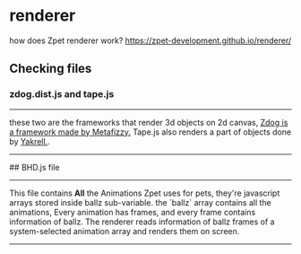 # renderer
how does Zpet renderer work?
https://zpet-development.github.io/renderer/

## Checking files
### zdog.dist.js and tape.js
<hr>
these two are the frameworks that render 3d objects on 2d canvas, <a href='https://github.com/metafizzy/zdog'>Zdog is a framework made by Metafizzy.</a>
Tape.js also renders a part of objects done by <a href='https://github.com/yakrell'>Yakrell.</a>.
<hr>
## BHD.js file
<hr>
This file contains <b>All</b> the Animations Zpet uses for pets, they're javascript arrays stored inside ballz sub-variable.
the `ballz` array contains all the animations, Every animation has frames, and every frame contains information of ballz. The renderer reads information of ballz frames of a system-selected animation array and renders them on screen.
<hr>

